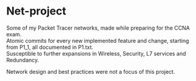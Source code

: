 # Net-project
Some of my Packet Tracer networks, made while preparing for the CCNA exam. <br>
Atomic commits for every new implemented feature and change, starting from P1_1, all documented in P1.txt. <br>
Susceptible to further expansions in Wireless, Security, L7 services and Redundancy. 

Network design and best practices were not a focus of this project.
